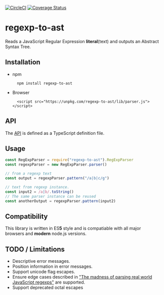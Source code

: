 [![CircleCI](https://circleci.com/gh/bd82/regexp-to-ast.svg?style=svg)](https://circleci.com/gh/bd82/regexp-to-ast)
[![Coverage Status](https://coveralls.io/repos/github/bd82/regexp-to-ast/badge.svg?branch=master)](https://coveralls.io/github/bd82/regexp-to-ast?branch=master)

# regexp-to-ast

Reads a JavaScript Regular Expression **literal**(text) and outputs an Abstract Syntax Tree.

## Installation

* npm
  ```
    npm install regexp-to-ast
  ```
* Browser
  ```
    <script src="https://unpkg.com/regexp-to-ast/lib/parser.js"></script>
  ```

## API

The [API](https://github.com/bd82/regexp-to-ast/blob/master/api.d.ts) is defined as a TypeScript definition file.

## Usage
```javascript
const RegExpParser = require("regexp-to-ast").RegExpParser
const regexpParser = new RegExpParser.parser()

// from a regexp text
const output = regexpParser.pattern("/a|b|c/g")

// text from regexp instance.
const input2 = /a|b/.toString()
// The same parser instance can be reused
const anotherOutput = regexpParser.pattern(input2)
```

## Compatibility

This library is written in ES**5** style and is compatiable with all major browsers and **modern** node.js versions.

## TODO / Limitations

* Descriptive error messages.
* Position information in error messages.
* Support unicode flag escapes.
* Ensure edge cases described in ["The madness of parsing real world JavaScript regexps"](https://hackernoon.com/the-madness-of-parsing-real-world-javascript-regexps-d9ee336df983) are supported.
* Support deprecated octal escapes
